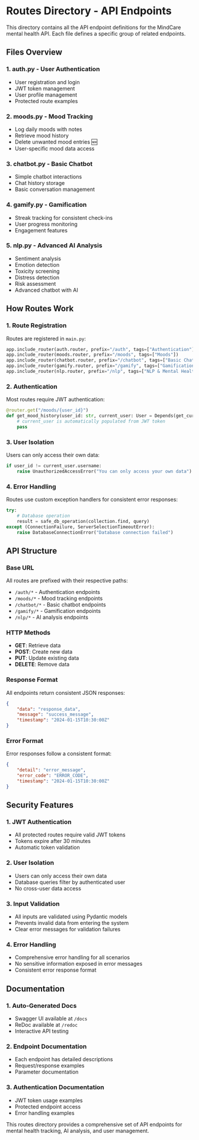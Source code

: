 # Routes Directory - API Endpoints

This directory contains all the API endpoint definitions for the MindCare mental health API. Each file defines a specific group of related endpoints.

## Files Overview

### 1. **auth.py** - User Authentication
- User registration and login
- JWT token management
- User profile management
- Protected route examples

### 2. **moods.py** - Mood Tracking
- Log daily moods with notes
- Retrieve mood history
- Delete unwanted mood entries 🆕
- User-specific mood data access

### 3. **chatbot.py** - Basic Chatbot
- Simple chatbot interactions
- Chat history storage
- Basic conversation management

### 4. **gamify.py** - Gamification
- Streak tracking for consistent check-ins
- User progress monitoring
- Engagement features

### 5. **nlp.py** - Advanced AI Analysis
- Sentiment analysis
- Emotion detection
- Toxicity screening
- Distress detection
- Risk assessment
- Advanced chatbot with AI

## How Routes Work

### 1. **Route Registration**
Routes are registered in `main.py`:
```python
app.include_router(auth.router, prefix="/auth", tags=["Authentication"])
app.include_router(moods.router, prefix="/moods", tags=["Moods"])
app.include_router(chatbot.router, prefix="/chatbot", tags=["Basic Chatbot"])
app.include_router(gamify.router, prefix="/gamify", tags=["Gamification"])
app.include_router(nlp.router, prefix="/nlp", tags=["NLP & Mental Health AI"])
```

### 2. **Authentication**
Most routes require JWT authentication:
```python
@router.get("/moods/{user_id}")
def get_mood_history(user_id: str, current_user: User = Depends(get_current_active_user)):
    # current_user is automatically populated from JWT token
    pass
```

### 3. **User Isolation**
Users can only access their own data:
```python
if user_id != current_user.username:
    raise UnauthorizedAccessError("You can only access your own data")
```

### 4. **Error Handling**
Routes use custom exception handlers for consistent error responses:
```python
try:
    # Database operation
    result = safe_db_operation(collection.find, query)
except (ConnectionFailure, ServerSelectionTimeoutError):
    raise DatabaseConnectionError("Database connection failed")
```

## API Structure

### Base URL
All routes are prefixed with their respective paths:
- `/auth/*` - Authentication endpoints
- `/moods/*` - Mood tracking endpoints
- `/chatbot/*` - Basic chatbot endpoints
- `/gamify/*` - Gamification endpoints
- `/nlp/*` - AI analysis endpoints

### HTTP Methods
- **GET**: Retrieve data
- **POST**: Create new data
- **PUT**: Update existing data
- **DELETE**: Remove data

### Response Format
All endpoints return consistent JSON responses:
```json
{
    "data": "response_data",
    "message": "success_message",
    "timestamp": "2024-01-15T10:30:00Z"
}
```

### Error Format
Error responses follow a consistent format:
```json
{
    "detail": "error_message",
    "error_code": "ERROR_CODE",
    "timestamp": "2024-01-15T10:30:00Z"
}
```

## Security Features

### 1. **JWT Authentication**
- All protected routes require valid JWT tokens
- Tokens expire after 30 minutes
- Automatic token validation

### 2. **User Isolation**
- Users can only access their own data
- Database queries filter by authenticated user
- No cross-user data access

### 3. **Input Validation**
- All inputs are validated using Pydantic models
- Prevents invalid data from entering the system
- Clear error messages for validation failures

### 4. **Error Handling**
- Comprehensive error handling for all scenarios
- No sensitive information exposed in error messages
- Consistent error response format

## Documentation

### 1. **Auto-Generated Docs**
- Swagger UI available at `/docs`
- ReDoc available at `/redoc`
- Interactive API testing

### 2. **Endpoint Documentation**
- Each endpoint has detailed descriptions
- Request/response examples
- Parameter documentation

### 3. **Authentication Documentation**
- JWT token usage examples
- Protected endpoint access
- Error handling examples

This routes directory provides a comprehensive set of API endpoints for mental health tracking, AI analysis, and user management.
